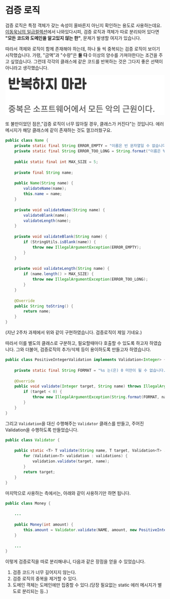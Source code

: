 
# 검증 로직

검증 로직은 특정 객체가 갖는 속성이 올바른지 아닌지 확인하는 용도로 사용하는데요. [이동욱님의 일급컬렉션](https://jojoldu.tistory.com/412)에서 나와있다시피, 검증 로직과 객체가 따로 분리되어 있다면 __"모든 코드와 도메인을 알고있지 않는 한"__, 문제가 발생할 여지가 있습니다.

따라서 객체와 로직이 함께 존재해야 하는데, 하나 둘 씩 중복되는 검증 로직이 보이기 시작했습니다. 가령, "금액"과 "수량"은 __둘 다__ 0 이상의 양수를 가져야한다는 조건을 주고 싶었습니다. 그런데 각각의 클래스에 같은 코드를 반복하는 것은 그다지 좋은 선택이 아니라고 생각했습니다.

![](DRY.png)

또 불만이었던 점은,"검증 로직이 너무 많아질 경우, 클래스가 커진다"는 것입니다. 에러 메시지가 해당 클래스에 같이 존재하는 것도 껄끄러웠구요. 

```java
public class Name {
	private static final String ERROR_EMPTY = "이름은 빈 문자열일 수 없습니다.";
	private static final String ERROR_TOO_LONG = String.format("이름은 %d자를 초과할 수 없습니다.", Name.MAX_SIZE);

	public static final int MAX_SIZE = 5;

	private final String name;

	public Name(String name) {
		validateName(name);
		this.name = name;
	}

	private void validateName(String name) {
		validateBlank(name);
		validateLength(name);
	}

	private void validateBlank(String name) {
		if (StringUtils.isBlank(name)) {
			throw new IllegalArgumentException(ERROR_EMPTY);
		}
	}

	private void validateLength(String name) {
		if (name.length() > MAX_SIZE) {
			throw new IllegalArgumentException(ERROR_TOO_LONG);
		}
	}

	@Override
	public String toString() {
		return name;
	}
}
```
(지난 2주차 과제에서 위와 같이 구현하였습니다. 검증로직이 제일 기네요.)

따라서 이를 별도의 클래스로 구분하고, 필요할때마다 호출할 수 있도록 하고자 하였습니다. 그와 더불어, 검증로직의 추가/삭제 등이 용이하도록 만들고자 하였습니다.

```java
public class PositiveIntegerValidation implements Validation<Integer> {

	private static final String FORMAT = "%s 는(은) 0 미만이 될 수 없습니다.";

	@Override
	public void validate(Integer target, String name) throws IllegalArgumentException {
		if (target < 0) {
			throw new IllegalArgumentException(String.format(FORMAT, name));
		}
	}
}
```

그리고 `Validation`을 대신 수행해주는 `Validator` 클래스를 만들고, 주어진 Validation을 수행하도록 만들었습니다.

```java
public class Validator {

	public static <T> T validate(String name, T target, Validation<T> ... validations) {
		for (Validation<T> validation : validations) {
			validation.validate(target, name);
		}
		return target;
	}
}
```

마지막으로 사용하는 측에서는, 아래와 같이 사용하기만 하면 됩니다.

```java
public class Money {
	
	...

	public Money(int amount) {
		this.amount = Validator.validate(NAME, amount, new PositiveIntegerValidation());
	}

	...
}
```

이렇게 검증로직을 따로 분리해내니, 다음과 같은 장점을 얻을 수 있었습니다.

1. 검증 코드가 너무 길어지지 않는다.
2. 검증 로직의 중복을 제거할 수 있다.
3. 도메인 객체는 도메인에만 집중할 수 있다.(당장 필요없는 static 에러 메시지가 별도로 분리되는 등..)
